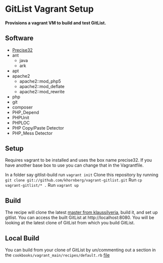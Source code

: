 # GitList Vagrant Setup

#### Provisions a vagrant VM to build and test GitList.


## Software

- [Precise32](http://files.vagrantup.com/precise32.box)
- ant
    - java
    - ark
- apt
- apache2
    - apache2::mod_php5
    - apache2::mod_deflate
    - apache2::mod_rewrite
- php
- git
- composer
- PHP_Depend
- PHPUnit
- PHPLOC
- PHP Copy/Paste Detector
- PHP_Mess Detector

## Setup
Requires vagrant to be installed and uses the box name precise32. If you have another base box to use you can change that in the Vagrantfile.

In a folder say gitlist-build run `vagrant init`
Clone this repository by running `git clone git://github.com/khornberg/vagrant-gitlist.git`
Run `cp vagrant-gitlist/* .`
Run `vagrant up`

## Build
The recipe will clone the latest [master from klaussilveria](http://github.com/klaussilveria/gitlist), build it, and set up gitlist.
You can access the built GitList at http://localhost:8080.
You will be looking at the latest clone of GitList from which you build GitList.

## Local Build
You can build from your clone of GitList by un/commenting out a section in the `cookbooks/vagrant_main/recipes/default.rb` [file](/cookbooks/vagrant_main/recipes/default.rb)